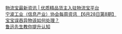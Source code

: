   
[物流宝最新资讯 | 优质精品货主入驻物流宝平台](http://www.dianyue.me/archives/829/vhkfa5fo9niv231s/)  
[宁波工业（信息产业）协会每周资讯 【6月28日第8期】](http://www.dianyue.me/archives/808/utfthq4tgvgwoaev/)  
[宝宝误吞异物该如何处理？](http://www.dianyue.me/archives/650/4oiem6iiogo039s5/)  
[鲁迅先生教你提升认知](http://www.dianyue.me/archives/290/l90wezu8hngm7rvs/)